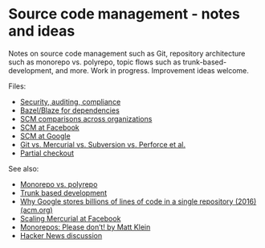 # Source code management - notes and ideas

Notes on source code management such as Git, repository architecture such as monorepo vs. polyrepo, topic flows such as trunk-based-development, and more. Work in progress. Improvement ideas welcome.

Files:

* [Security, auditing, compliance](security-auditing-compliance/index.md)
* [Bazel/Blaze for dependencies](bazel-blaze-for-dependencies/index.md)
* [SCM comparisons across organizations](scm-comparisons-across-organizations/index.md)
* [SCM at Facebook](scm-at-facebook/index.md)
* [SCM at Google](scm-at-google/index.md)
* [Git vs. Mercurial vs. Subversion vs. Perforce et al.](git-vs-mercurial-vs-subversion-vs-perforce-et-al/index.md)
* [Partial checkout](partial-checkout/index.md)

See also:

* [Monorepo vs. polyrepo](https://github.com/joelparkerhenderson/monorepo_vs_polyrepo.md)
* [Trunk based development](https://trunkbaseddevelopment.com/)
* [Why Google stores billions of lines of code in a single repository (2016) (acm.org)](https://dl.acm.org/citation.cfm?id=2854146)
* [Scaling Mercurial at Facebook](https://code.facebook.com/posts/218678814984400/scaling-mercurial-at-facebook/)
* [Monorepos: Please don’t! by Matt Klein](https://medium.com/@mattklein123/monorepos-please-dont-e9a279be011b)
* [Hacker News discussion](https://news.ycombinator.com/item?id=18808909)
